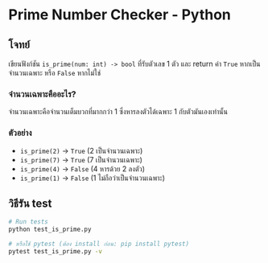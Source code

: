 # Prime Number Checker - Python

## โจทย์
เขียนฟังก์ชัน `is_prime(num: int) -> bool` ที่รับตัวเลข 1 ตัว และ return ค่า `True` หากเป็นจำนวนเฉพาะ หรือ `False` หากไม่ใช่

### จำนวนเฉพาะคืออะไร?
จำนวนเฉพาะคือจำนวนเต็มบวกที่มากกว่า 1 ซึ่งหารลงตัวได้เฉพาะ 1 กับตัวมันเองเท่านั้น

### ตัวอย่าง
- `is_prime(2)` → `True` (2 เป็นจำนวนเฉพาะ)
- `is_prime(7)` → `True` (7 เป็นจำนวนเฉพาะ)
- `is_prime(4)` → `False` (4 หารด้วย 2 ลงตัว)
- `is_prime(1)` → `False` (1 ไม่ถือว่าเป็นจำนวนเฉพาะ)

## วิธีรัน test

```bash
# Run tests
python test_is_prime.py

# หรือใช้ pytest (ต้อง install ก่อน: pip install pytest)
pytest test_is_prime.py -v
```
